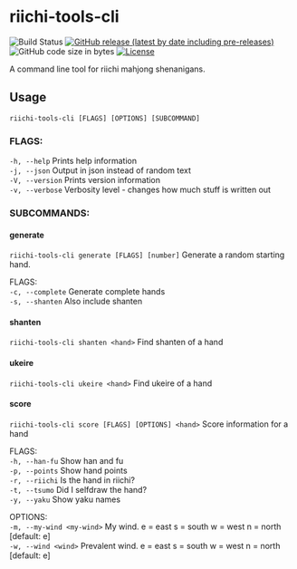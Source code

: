 # riichi-tools-cli

![Build Status](https://github.com/harphield/riichi-tools-cli/workflows/Build,%20test%20and%20Clippy/badge.svg)
[![GitHub release (latest by date including pre-releases)](https://img.shields.io/github/v/release/harphield/riichi-tools-cli?include_prereleases)](https://github.com/harphield/riichi-tools-cli/releases)
![GitHub code size in bytes](https://img.shields.io/github/languages/code-size/harphield/riichi-tools-cli)
[![License](https://img.shields.io/github/license/harphield/riichi-tools-cli)](https://github.com/harphield/riichi-tools-cli/blob/master/LICENSE)

A command line tool for riichi mahjong shenanigans.

## Usage

`riichi-tools-cli [FLAGS] [OPTIONS] [SUBCOMMAND]`

### FLAGS:
`-h, --help`       Prints help information
\
`-j, --json`       Output in json instead of random text
\
`-V, --version`    Prints version information
\
`-v, --verbose`    Verbosity level - changes how much stuff is written out

### SUBCOMMANDS:
#### generate
`riichi-tools-cli generate [FLAGS] [number]` Generate a random starting hand.

FLAGS:
\
`-c, --complete` Generate complete hands
\
`-s, --shanten` Also include shanten

#### shanten
`riichi-tools-cli shanten <hand>` Find shanten of a hand

#### ukeire
`riichi-tools-cli ukeire <hand>` Find ukeire of a hand

#### score
`riichi-tools-cli score [FLAGS] [OPTIONS] <hand>` Score information for a hand

FLAGS:
\
`-h, --han-fu`     Show han and fu\
`-p, --points`     Show hand points\
`-r, --riichi`     Is the hand in riichi?\
`-t, --tsumo`      Did I selfdraw the hand?\
`-y, --yaku`       Show yaku names

OPTIONS:\
`-m, --my-wind <my-wind>`    My wind. e = east s = south w = west n = north [default: e]\
`-w, --wind <wind>`          Prevalent wind. e = east s = south w = west n = north [default: e]
